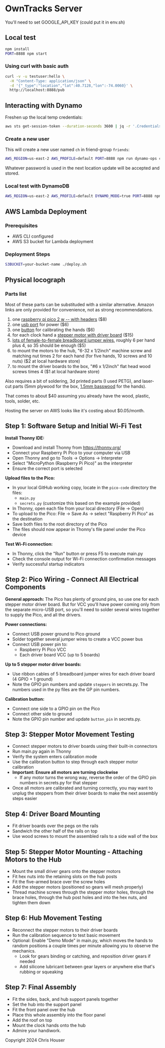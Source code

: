 # OwnTracks Server

You'll need to set GOOGLE_API_KEY (could put it in env.sh)

## Local test

```bash
npm install
PORT=8888 npm start
```

### Using curl with basic auth

```bash
curl -v -u testuser:hello \
  -H "Content-Type: application/json" \
  -d '{"_type":"location","lat":40.7128,"lon":-74.0060}' \
  http://localhost:8888/pub
```

## Interacting with Dynamo

Freshen up the local temp credentials:
```bash
aws sts get-session-token --duration-seconds 3600 | jq -r '.Credentials | "[default]\naws_access_key_id=\(.AccessKeyId)\naws_secret_access_key=\(.SecretAccessKey)\naws_session_token=\(.SessionToken)"' > ~/.aws/credentials
```

### Create a new user

This will create a new user named `ch` in friend-group `friends`:

```bash
AWS_REGION=us-east-2 AWS_PROFILE=default PORT=8888 npm run dynamo-ops create-user ch friends
```

Whatever password is used in the next location update will be accepted and stored.

### Local test with DynamoDB

```bash
AWS_REGION=us-east-2 AWS_PROFILE=default DYNAMO_MODE=true PORT=8888 npm start
```

## AWS Lambda Deployment

### Prerequisites
- AWS CLI configured
- AWS S3 bucket for Lambda deployment

### Deployment Steps

```bash
S3BUCKET=your-bucket-name ./deploy.sh
```

## Physical locograph

### Parts list

Most of these parts can be substituded with a similar alternative. Amazon links are only provided for convenience, not as strong recommendations.

1. one [raspberry pi pico 2 w -- with headers](https://www.adafruit.com/product/6315) ($8) 
2. one [usb port](https://www.amazon.com/dp/B07X86YFFN) for power ($6)
3. one [button](https://www.amazon.com/dp/B0BR41KCDP) for calibrating the hands ($6)
4. for each clock hand a [stepper motor with driver board](https://www.amazon.com/dp/B01CP18J4A) ($15)
5. [lots of female-to-female breadboard jumper wires](https://www.amazon.com//dp/B0B2L66ZFM), roughly 6 per hand plus 4, so 35 should be enough ($5)
6. to mount the motors to the hub, "6-32 x 1/2inch" machine screw and matching nut times 2 for each hand (for five hands, 10 screws and 10 nuts) ($2 at local hardware store)
7. to mount the driver boards to the box, "#6 x 1/2inch" flat head wood screws times 4 ($1 at local hardware store)

Also requires a bit of soldering, 3d printed parts (I used PETG), and laser-cut parts (5mm plywood for the box, [1.5mm basswood](https://www.amazon.com/dp/B0CKKSLZ2C) for the hands).

That comes to about $40 assuming you already have the wood, plastic, tools, solder, etc.

Hosting the server on AWS looks like it's costing about $0.05/month.

## Step 1: Software Setup and Initial Wi-Fi Test

**Install Thonny IDE:**
- Download and install Thonny from https://thonny.org/
- Connect your Raspberry Pi Pico to your computer via USB
- Open Thonny and go to Tools → Options → Interpreter
- Select "MicroPython (Raspberry Pi Pico)" as the interpreter
- Ensure the correct port is selected

**Upload files to the Pico:**
- In your local GitHub working copy, locate in the `pico-code` directory the files:
  - `main.py`
  - `secrets.py` (customize this based on the example provided)
- In Thonny, open each file from your local directory (File → Open)
- To upload to the Pico: File → Save As → select "Raspberry Pi Pico" as the destination
- Save both files to the root directory of the Pico
- The files should now appear in Thonny's file panel under the Pico device

**Test Wi-Fi connection:**
- In Thonny, click the "Run" button or press F5 to execute main.py
- Check the console output for Wi-Fi connection confirmation messages
- Verify successful startup indicators

## Step 2: Pico Wiring - Connect All Electrical Components

**General approach:**
The Pico has plenty of ground pins, so use one for each stepper motor driver board. But for VCC you'll have power coming only from the separate micro-USB port, so you'll need to solder several wires together to supply the Pico, and all the drivers.

**Power connections:**
- Connect USB power ground to Pico ground
- Solder together several jumper wires to create a VCC power bus
- Connect USB power pin to:
  - Raspberry Pi Pico VCC
  - Each driver board VCC (up to 5 boards)

**Up to 5 stepper motor driver boards:**
- Use ribbon cables of 5 breadboard jumper wires for each driver board (4 GPIO + 1 ground)
- Note the GPIO pin numbers and update `steppers` in secrets.py. The numbers used in the py files are the GP pin numbers.

**Calibration button:**
- Connect one side to a GPIO pin on the Pico
- Connect other side to ground
- Note the GPIO pin number and update `button_pin` in secrets.py.

## Step 3: Stepper Motor Movement Testing

- Connect stepper motors to driver boards using their built-in connectors
- Run main.py again in Thonny
- Verify the system enters calibration mode
- Use the calibration button to step through each stepper motor calibration
- **Important: Ensure all motors are turning clockwise**
  - If any motor turns the wrong way, reverse the order of the GPIO pin numbers in secrets.py for that stepper
- Once all motors are calibrated and turning correctly, you may want to unplug the steppers from their driver boards to make the next assembly steps easier

## Step 4: Driver Board Mounting

- Fit driver boards over the pegs on the rails
- Sandwich the other half of the rails on top
- Use wood screws to mount the assembled rails to a side wall of the box

## Step 5: Stepper Motor Mounting - Attaching Motors to the Hub

- Mount the small driver gears onto the stepper motors
- Fit hex nuts into the retaining slots on the hub posts
- Fit the five-armed brace over the screw holes
- Add the stepper motors (positioned so gears will mesh properly)
- Thread machine screws through the stepper motor holes, through the brace holes, through the hub post holes and into the hex nuts, and tighten them down

## Step 6: Hub Movement Testing

- Reconnect the stepper motors to their driver boards
- Run the calibration sequence to test basic movement
- Optional: Enable "Demo Mode" in main.py, which moves the hands to random positions a couple times per minute allowing you to observe the mechanics.
  - Look for gears binding or catching, and reposition driver gears if needed
  - Add silicone lubricant between gear layers or anywhere else that's rubbing or squeaking

## Step 7: Final Assembly

- Fit the sides, back, and hub support panels together
- Set the hub into the support panel
- Fit the front panel over the hub
- Place this whole assembly into the floor panel
- Add the roof on top
- Mount the clock hands onto the hub
- Admire your handiwork.

Copyright 2024 Chris Houser
